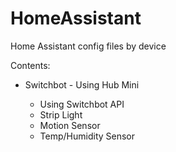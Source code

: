 # HomeAssistant
Home Assistant config files by device

Contents:
<ul>
    <li>Switchbot - Using Hub Mini</li>
    <ul>
        <li>Using Switchbot API</li>
        <li>Strip Light</li>
        <li>Motion Sensor</li>
        <li>Temp/Humidity Sensor</li>
    </ul>
</ul>
    
